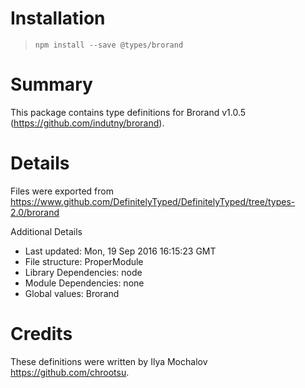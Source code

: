 # Installation
> `npm install --save @types/brorand`

# Summary
This package contains type definitions for Brorand v1.0.5 (https://github.com/indutny/brorand).

# Details
Files were exported from https://www.github.com/DefinitelyTyped/DefinitelyTyped/tree/types-2.0/brorand

Additional Details
 * Last updated: Mon, 19 Sep 2016 16:15:23 GMT
 * File structure: ProperModule
 * Library Dependencies: node
 * Module Dependencies: none
 * Global values: Brorand

# Credits
These definitions were written by Ilya Mochalov <https://github.com/chrootsu>.
